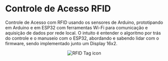 # Controle de Acesso RFID
Controle de Acesso com RFID usando os sensores de Arduino, prototipando em Arduino e em ESP32 com ferramentas Wi-Fi para comunicação e aquisição de dados por rede local. O intuito é entender o algoritmo por trás do controle e o manuseio com o ESP32, abordando e sabendo lidar com o firmware, sendo implementado junto um Display 16x2.
<p align="center">
  <img src="https://user-images.githubusercontent.com/5421823/55341036-ce584200-549d-11e9-966b-50eb12abb06a.png](https://image.pngaaa.com/248/6982248-middle.png" alt="RFID Tag icon"/>
</p>
